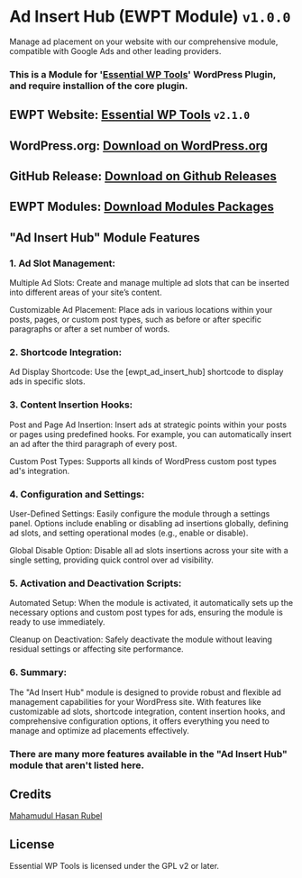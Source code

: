 # Ad Insert Hub (EWPT Module) `v1.0.0`

Manage ad placement on your website with our comprehensive module, compatible with Google Ads and other leading providers.

### This is a Module for '[Essential WP Tools](https://wordpress.org/plugins/essential-wp-tools/)' WordPress Plugin, and require installion of the core plugin.

## EWPT Website: **[Essential WP Tools](https://ewpt.ractstudio.com/)** `v2.1.0`
## WordPress.org: [Download on WordPress.org](https://wordpress.org/plugins/essential-wp-tools/)
## GitHub Release: [Download on Github Releases](https://github.com/RactStudio/essential-wp-tools/releases)
## EWPT Modules: [Download Modules Packages](https://github.com/RactStudio/ewpt-modules/)


## "Ad Insert Hub" Module Features

### 1. Ad Slot Management:

Multiple Ad Slots: Create and manage multiple ad slots that can be inserted into different areas of your site’s content.

Customizable Ad Placement: Place ads in various locations within your posts, pages, or custom post types, such as before or after specific paragraphs or after a set number of words.

### 2. Shortcode Integration:

Ad Display Shortcode: Use the [ewpt_ad_insert_hub] shortcode to display ads in specific slots.

### 3. Content Insertion Hooks:

Post and Page Ad Insertion: Insert ads at strategic points within your posts or pages using predefined hooks. For example, you can automatically insert an ad after the third paragraph of every post.

Custom Post Types: Supports all kinds of WordPress custom post types ad's integration.

### 4. Configuration and Settings:

User-Defined Settings: Easily configure the module through a settings panel. Options include enabling or disabling ad insertions globally, defining ad slots, and setting operational modes (e.g., enable or disable).

Global Disable Option: Disable all ad slots insertions across your site with a single setting, providing quick control over ad visibility.

### 5. Activation and Deactivation Scripts:
Automated Setup: When the module is activated, it automatically sets up the necessary options and custom post types for ads, ensuring the module is ready to use immediately.

Cleanup on Deactivation: Safely deactivate the module without leaving residual settings or affecting site performance.

### 6. Summary:
The "Ad Insert Hub" module is designed to provide robust and flexible ad management capabilities for your WordPress site. With features like customizable ad slots, shortcode integration, content insertion hooks, and comprehensive configuration options, it offers everything you need to manage and optimize ad placements effectively.

### There are many more features available in the "Ad Insert Hub" module that aren't listed here.


## Credits

[Mahamudul Hasan Rubel](https://mhr.ractstudio.com/)


## License

Essential WP Tools is licensed under the GPL v2 or later.
